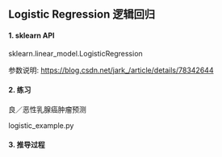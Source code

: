 ## Logistic Regression 逻辑回归

#### 1. sklearn API

sklearn.linear_model.LogisticRegression 

参数说明: https://blog.csdn.net/jark_/article/details/78342644

#### 2. 练习

良／恶性乳腺癌肿瘤预测

logistic_example.py

#### 3. 推导过程

